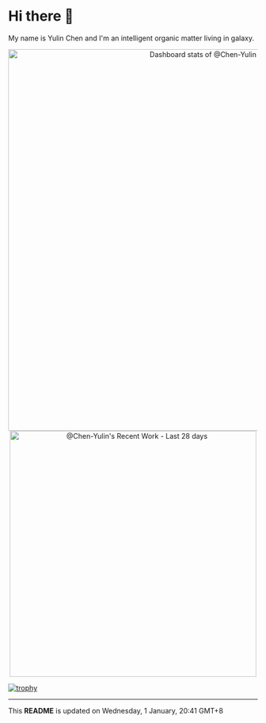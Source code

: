 # Hi there 👋

My name is Yulin Chen and I'm an intelligent organic matter living in galaxy.


<a href="https://next.ossinsight.io/widgets/official/compose-user-dashboard-stats?user_id=81513548" target="_blank" style="display: block" align="center">
  <picture>
    <source media="(prefers-color-scheme: dark)" srcset="https://next.ossinsight.io/widgets/official/compose-user-dashboard-stats/thumbnail.png?user_id=81513548&image_size=auto&color_scheme=dark" width="771" height="auto">
    <img alt="Dashboard stats of @Chen-Yulin" src="https://next.ossinsight.io/widgets/official/compose-user-dashboard-stats/thumbnail.png?user_id=81513548&image_size=auto&color_scheme=light" width="771" height="auto">
  </picture>
</a>

<a href="https://next.ossinsight.io/widgets/official/compose-currently-working-on?activity_type=all&user_id=81513548" target="_blank" style="display: block" align="center">
  <picture>
    <source media="(prefers-color-scheme: dark)" srcset="https://next.ossinsight.io/widgets/official/compose-currently-working-on/thumbnail.png?activity_type=all&user_id=81513548&image_size=auto&color_scheme=dark" width="497.5" height="auto">
    <img alt="@Chen-Yulin's Recent Work - Last 28 days" src="https://next.ossinsight.io/widgets/official/compose-currently-working-on/thumbnail.png?activity_type=all&user_id=81513548&image_size=auto&color_scheme=light" width="497.5" height="auto">
  </picture>
</a>

[![trophy](https://github-profile-trophy.vercel.app/?username=Chen-Yulin&theme=onedark&no-frame=true&margin-w=30&row=1&column=6)](https://github.com/ryo-ma/github-profile-trophy)

---

This **README** is updated on Wednesday, 1 January, 20:41 GMT+8
